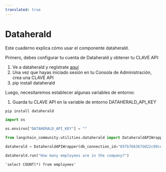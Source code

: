 ```yaml
---
translated: true
---
```


# Dataherald

Este cuaderno explica cómo usar el componente dataherald.

Primero, debes configurar tu cuenta de Dataherald y obtener tu CLAVE API:

1. Ve a dataherald y regístrate [aquí](https://www.dataherald.com/)
2. Una vez que hayas iniciado sesión en tu Consola de Administración, crea una CLAVE API
3. pip install dataherald

Luego, necesitaremos establecer algunas variables de entorno:
1. Guarda tu CLAVE API en la variable de entorno DATAHERALD_API_KEY

```python
pip install dataherald
```

```python
import os

os.environ["DATAHERALD_API_KEY"] = ""
```

```python
from langchain_community.utilities.dataherald import DataheraldAPIWrapper
```

```python
dataherald = DataheraldAPIWrapper(db_connection_id="65fb766367dd22c99ce1a12d")
```

```python
dataherald.run("How many employees are in the company?")
```

```output
'select COUNT(*) from employees'
```
